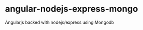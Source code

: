 angular-nodejs-express-mongo
============================

Angularjs backed with nodejs/express using Mongodb
